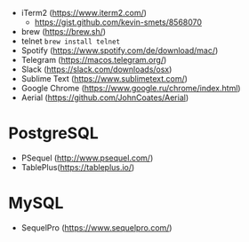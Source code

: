- iTerm2 (https://www.iterm2.com/)
  - https://gist.github.com/kevin-smets/8568070
- brew (https://brew.sh/)
- telnet
  `brew install telnet`
- Spotify (https://www.spotify.com/de/download/mac/)
- Telegram (https://macos.telegram.org/)
- Slack (https://slack.com/downloads/osx)
- Sublime Text (https://www.sublimetext.com/)
- Google Chrome (https://www.google.ru/chrome/index.html)
- Aerial (https://github.com/JohnCoates/Aerial)

# PostgreSQL
  - PSequel (http://www.psequel.com/)
  - TablePlus(https://tableplus.io/)
 
# MySQL
  - SequelPro (https://www.sequelpro.com/)
